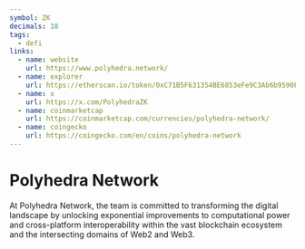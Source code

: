 ```yaml
---
symbol: ZK
decimals: 18
tags:
  - defi
links:
  - name: website
    url: https://www.polyhedra.network/
  - name: explorer
    url: https://etherscan.io/token/0xC71B5F631354BE6853eFe9C3Ab6b9590F8302e81
  - name: x
    url: https://x.com/PolyhedraZK
  - name: coinmarketcap
    url: https://coinmarketcap.com/currencies/polyhedra-network/
  - name: coingecko
    url: https://coingecko.com/en/coins/polyhedra-network
---
```


# Polyhedra Network

At Polyhedra Network, the team is committed to transforming the digital landscape by unlocking exponential improvements to computational power and cross-platform interoperability within the vast blockchain ecosystem and the intersecting domains of Web2 and Web3.
